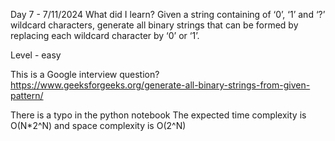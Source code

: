 Day 7 - 7/11/2024
What did I learn?
Given a string containing of ‘0’, ‘1’ and ‘?’ wildcard characters, generate all binary strings that can be formed by replacing each wildcard character by ‘0’ or ‘1’. 

Level - easy 

This is a Google interview question?
https://www.geeksforgeeks.org/generate-all-binary-strings-from-given-pattern/

There is a typo in the python notebook 
The expected time complexity is O(N*2^N) and space complexity is O(2^N)

